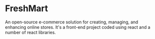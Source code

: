 # FreshMart
An open-source e-commerce solution for creating, managing, and enhancing online stores. It's a front-end project coded using react and a number of react libraries.
